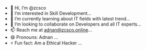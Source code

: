 - 👋 Hi, I’m @zcsco
- 👀 I’m interested in Skill Development...
- 🌱 I’m currently learning about IT fields with latest trend...
- 💞️ I’m looking to collaborate on Developers and all IT experts...
- 📫 Reach me at adnan@zcsco.online...
- 😄 Pronouns: Adnan  ...
- ⚡ Fun fact: Am a Ethical Hacker ...

<!---
zcsco/zcsco is a ✨ special ✨ repository because its `README.md` (this file) appears on your GitHub profile.
You can click the Preview link to take a look at your changes.
--->
